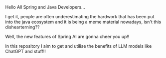 Hello All Spring and Java Developers...

I get it, people are often underestimating the hardwork that has been put into the java ecosystem and it is being a meme material nowadays, isn't this dishearterning??

Well, the new features of Spring AI are gonna cheer you up!!

In this repository I aim to get and utilise the benefits of LLM models like ChatGPT and stuff!! 

